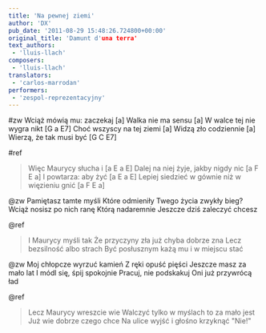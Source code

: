 ```yaml
---
title: 'Na pewnej ziemi'
author: 'DX'
pub_date: '2011-08-29 15:48:26.724800+00:00'
original_title: 'Damunt d'una terra'
text_authors:
 - 'lluis-llach'
composers:
 - 'lluis-llach'
translators:
 - 'carlos-marrodan'
performers:
 - 'zespol-reprezentacyjny'
---
```


#zw
Wciąż mówią mu: zaczekaj [a]
Walka nie ma sensu [a]
W walce tej nie wygra nikt [G a E7]
Choć wszyscy na tej ziemi [a]
Widzą zło codziennie [a]
Wierzą, że tak musi być [G C E7]

#ref
>Więc Maurycy słucha i [a E a E]
>Dalej na niej żyje, jakby nigdy nic [a F E a]
>I powtarza: aby żyć [a E a E]
>Lepiej siedzieć w gównie niż w więzieniu gnić [a F E a]

@zw
Pamiętasz tamte myśli
Które odmieniły
Twego życia zwykły bieg?
Wciąż nosisz po nich ranę
Którą nadaremnie
Jeszcze dziś zaleczyć chcesz

@ref
>I Maurycy myśli tak
>Że przyczyny zła już chyba dobrze zna
>Lecz bezsilność albo strach
>Być posłusznym każą mu i w miejscu stać

@zw
Moj chłopcze wyrzuć kamień 
Z ręki opuść pięści
Jeszcze masz za mało lat
I módl się, śpij spokojnie
Pracuj, nie podskakuj
Oni już przywrócą ład

@ref
>Lecz Maurycy wreszcie wie
>Walczyć tylko w myślach to za mało jest
>Już wie dobrze czego chce
>Na ulice wyjść i głośno krzyknąć "Nie!"